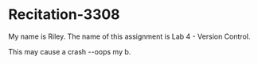 # Recitation-3308
My name is Riley.
The name of this assignment is Lab 4 - Version Control.

This may cause a crash --oops my b.
